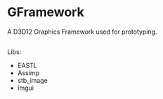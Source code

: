 # GFramework
A D3D12 Graphics Framework used for prototyping.


## 
Libs:
- EASTL
- Assimp
- stb_image
- imgui

